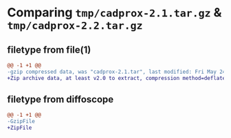 # Comparing `tmp/cadprox-2.1.tar.gz` & `tmp/cadprox-2.2.tar.gz`

## filetype from file(1)

```diff
@@ -1 +1 @@
-gzip compressed data, was "cadprox-2.1.tar", last modified: Fri May 24 05:54:05 2024, max compression
+Zip archive data, at least v2.0 to extract, compression method=deflate
```

## filetype from diffoscope

```diff
@@ -1 +1 @@
-GzipFile
+ZipFile
```

